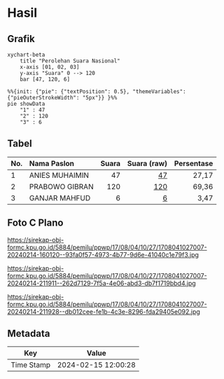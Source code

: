 # Hasil

## Grafik

```mermaid
xychart-beta
    title "Perolehan Suara Nasional"
    x-axis [01, 02, 03]
    y-axis "Suara" 0 --> 120
    bar [47, 120, 6]
```

```mermaid
%%{init: {"pie": {"textPosition": 0.5}, "themeVariables": {"pieOuterStrokeWidth": "5px"}} }%%
pie showData
    "1" : 47
    "2" : 120
    "3" : 6
```

## Tabel

| No. | Nama Paslon    | Suara | Suara (raw) | Persentase |
|:--- |:-------------- | -----:| -----------:| ----------:|
| 1   | ANIES MUHAIMIN | 47    | [47][p-1]   | 27,17      |
| 2   | PRABOWO GIBRAN | 120   | [120][p-2]  | 69,36      |
| 3   | GANJAR MAHFUD  | 6     | [6][p-3]    | 3,47       |


[p-1]: https://github.com/gigit-pemilu/pemilu-2024/blob/main/pilpres/hitung-suara/sub/17-bengkulu/sub/08-kepahiang/sub/04-kepahiang/sub/1027-padang-lekat/sub/007-tps/sub/paslon-1.txt
[p-2]: https://github.com/gigit-pemilu/pemilu-2024/blob/main/pilpres/hitung-suara/sub/17-bengkulu/sub/08-kepahiang/sub/04-kepahiang/sub/1027-padang-lekat/sub/007-tps/sub/paslon-2.txt
[p-3]: https://github.com/gigit-pemilu/pemilu-2024/blob/main/pilpres/hitung-suara/sub/17-bengkulu/sub/08-kepahiang/sub/04-kepahiang/sub/1027-padang-lekat/sub/007-tps/sub/paslon-3.txt

## Foto C Plano

https://sirekap-obj-formc.kpu.go.id/5884/pemilu/ppwp/17/08/04/10/27/1708041027007-20240214-160120--93fa0f57-4973-4b77-9d6e-41040c1e79f3.jpg

https://sirekap-obj-formc.kpu.go.id/5884/pemilu/ppwp/17/08/04/10/27/1708041027007-20240214-211911--262d7129-7f5a-4e06-abd3-db7f1719bbd4.jpg

https://sirekap-obj-formc.kpu.go.id/5884/pemilu/ppwp/17/08/04/10/27/1708041027007-20240214-211928--db012cee-fe1b-4c3e-8296-fda29405e092.jpg


## Metadata

| Key        | Value               |
| ---------- | ------------------- |
| Time Stamp | 2024-02-15 12:00:28 |



